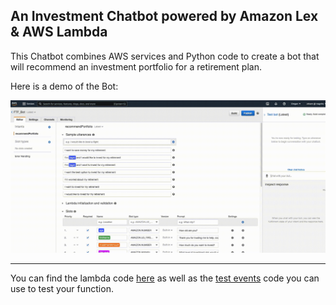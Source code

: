 ## An Investment Chatbot powered by Amazon Lex & AWS Lambda

This Chatbot combines AWS services and Python code to create a bot that will recommend an investment portfolio for a retirement plan.

Here is a demo of the Bot: 

![Lex_Bot_Demo](videos/Lex_Bot_Demo.gif)

---

You can find the lambda code [here](Lambda/lambda_function.py) as well as the [test events](Lambda/Test_Events) code you can use to test your function. 